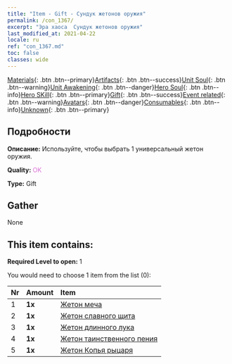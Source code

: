 ```yaml
---
title: "Item - Gift - Сундук жетонов оружия"
permalink: /con_1367/
excerpt: "Эра хаоса  Сундук жетонов оружия"
last_modified_at: 2021-04-22
locale: ru
ref: "con_1367.md"
toc: false
classes: wide
---
```

 [Materials](/ItemsRU/){: .btn .btn--primary}[Artifacts](/ItemsRU/Artifacts/){: .btn .btn--success}[Unit Soul](/ItemsRU/UnitSoul/){: .btn .btn--warning}[Unit Awakening](/ItemsRU/UnitAwakening/){: .btn .btn--danger}[Hero Soul](/ItemsRU/HeroSoul/){: .btn .btn--info}[Hero SKill](/ItemsRU/HeroSkill/){: .btn .btn--primary}[Gift](/ItemsRU/Gift/){: .btn .btn--success}[Event related](/ItemsRU/Events/){: .btn .btn--warning}[Avatars](/ItemsRU/Avatars/){: .btn .btn--danger}[Consumables](/ItemsRU/Consumables/){: .btn .btn--info}[Unknown](/ItemsRU/Unknown/){: .btn .btn--primary}

## Подробности
 **Описание:** Используйте, чтобы выбрать 1 универсальный жетон оружия.

 **Quality:** <span style="color: #DA70D6">OK</span>

 **Type:** Gift

## Gather

  None

## This item contains:

 **Required Level to open:** 1

 You would need to choose 1 item from the list (0):

  | Nr | Amount |     Item    |
  |:---|:-------|:------------|
  | 1 |  **1x** | [Жетон меча](/ru/Items/con_912/) |  | 
  | 2 |  **1x** | [Жетон славного щита](/ru/Items/con_913/) |  | 
  | 3 |  **1x** | [Жетон длинного лука](/ru/Items/con_914/) |  | 
  | 4 |  **1x** | [Жетон таинственного пения](/ru/Items/con_915/) |  | 
  | 5 |  **1x** | [Жетон Копья рыцаря](/ru/Items/con_916/) |  | 
